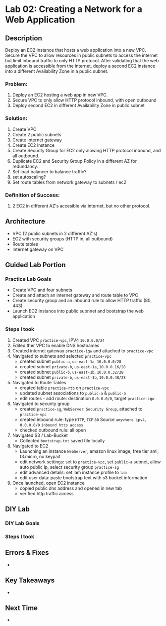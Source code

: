  # Lab 02: Creating a Network for a Web Application

## Description
Deploy an EC2 instance that hosts a web application into a new VPC. Secure the VPC to allow resources in public subnets to access the internet but limit inbound traffic to only HTTP protocol. After validating that the web application is accessible from the internet, deploy a second EC2 instance into a different Availability Zone in a public subnet.

### Problem: 
1. Deploy an EC2 hosting a web app in new VPC.
2. Secure VPC to only allow HTTP protocol inbound, with open outbound
3. Deploy second EC2 in different Availability Zone in public subnet

### Solution: 
1. Create VPC
2. Create 2 public subnets
3. Create Internet gateway
4. Create EC2 Instance
5. Create Security Group for EC2 only alowing HTTP protocol inbound, and all outbound. 
6. Duplicate EC2 and Security Group Policy in a different AZ for redundancy. 
7. Set load balancer to balance traffic?
8. set autoscaling?
9. Set route tables from network gateway to subnets / ec2

### Definition of Success: 
1. 2 EC2 in different AZ's accesible via internet, but no other protocol. 


## Architecture
- VPC (2 public subnets in 2 different AZ's)
- EC2 with security groups (HTTP in, all outbound)
- Route tables
- Internet gateway on VPC

  
## Guided Lab Portion

### Practice Lab Goals
- Create VPC and four subnets
- Create and attach an internet gateway and route table to VPC
- Create security group and an inbound rule to allow HTTP traffic (80, 443)
- Launch EC2 Instance into public subnnet and bootstrap the web application

### Steps I took
1. Created VPC `practice-vpc`, IPV4 `10.0.0.0/24` 
2. Edited ther VPC to enable DNS hostnames
3. Created internet gateway `practice-igw` and attached to `practice-vpc`
4. Navigated to subnets and selected `practice-vpc`
    - created subnet `public-a`, `us-east-1a`, `10.0.0.0/28`
    - created subnet `private-b`, `us-east-1a`, `10.0.0.16/28`
    - created subnet `public-b`, `us-east-1b`, `10.0.0.32/28`
    - created subnet `private-b`, `us-east-1b`, `10.0.0.48/28`
5. Navigated to Route Tables
    - created table `practice-rtb` on `practice-vpc`
    - updated subnet associations to `public-a` & `public-b`
    - edit routes - add route: destination `0.0.0.0/0`, target `practice-igw`
6. Navigated to security group
    - created `practice-sg`, `WebServer Security Group`, attached to `practice-vpc`
    - created inbound rule: type `HTTP`, `TCP` `80` Source `anywhere ipv4, 0.0.0.0/0` `inbound http access`
    - checked outbound rule: all open
7. Navigated S3 / Lab-Bucket
    - Collected `bootstrap.txt` saved file locally
8. Navigated to EC2
    - Launching an instance `WebServer`, amazon linux image, free tier ami, t3.micro, no keypait
    - edit network settings: set to `practice-vpc`, set `public-a` subnet, allow auto public ip, select security group `practice-sg`
    - edit advanced details: set iam instance profile to `lab` 
    - edit user data: paste bootstrap text with s3 bucket information
9. Once launched, open EC2 instance
    - copied public dns address and opened in new tab
    - verified http traffic access






## DIY Lab

### DIY Lab Goals

### Steps I took



## Errors & Fixes
- 

## Key Takeaways
- 

## Next Time
- 
